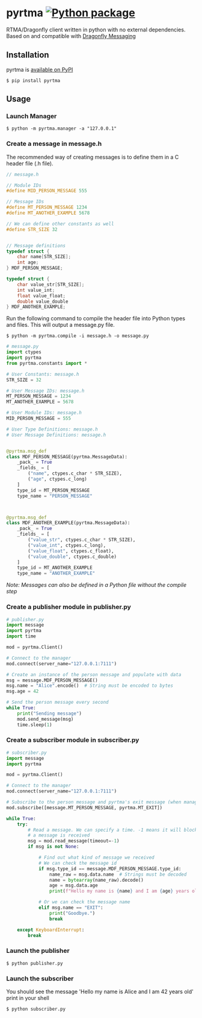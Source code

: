 # pyrtma [![Python package](https://github.com/pitt-rnel/pyrtma/actions/workflows/python-package.yml/badge.svg)](https://github.com/pitt-rnel/pyrtma/actions/workflows/python-package.yml)

RTMA/Dragonfly client written in python with no external dependencies. Based on and compatible with [Dragonfly Messaging](https://github.com/pitt-rnel/rnel_dragonfly)

## Installation

pyrtma is [available on PyPI](https://pypi.org/project/pyrtma/)
```shell
$ pip install pyrtma
```

## Usage

### Launch Manager

```shell
$ python -m pyrtma.manager -a "127.0.0.1"
```

### Create a message in message.h

The recommended way of creating messages is to define them in a C header file (.h file).

```c
// message.h

// Module IDs
#define MID_PERSON_MESSAGE 555

// Message IDs
#define MT_PERSON_MESSAGE 1234
#define MT_ANOTHER_EXAMPLE 5678

// We can define other constants as well
#define STR_SIZE 32 


// Message definitions
typedef struct {
	char name[STR_SIZE];
	int age;
} MDF_PERSON_MESSAGE;

typedef struct {
	char value_str[STR_SIZE];
	int value_int;
    float value_float;
    double value_double
} MDF_ANOTHER_EXAMPLE;
```

Run the following command to compile the header file into Python types and files. This will output a message.py file.

```shell
$ python -m pyrtma.compile -i message.h -o message.py
```

```python
# message.py
import ctypes
import pyrtma
from pyrtma.constants import *

# User Constants: message.h
STR_SIZE = 32

# User Message IDs: message.h
MT_PERSON_MESSAGE = 1234
MT_ANOTHER_EXAMPLE = 5678

# User Module IDs: message.h
MID_PERSON_MESSAGE = 555

# User Type Definitions: message.h
# User Message Definitions: message.h


@pyrtma.msg_def
class MDF_PERSON_MESSAGE(pyrtma.MessageData):
    _pack_ = True
    _fields_ = [
        ("name", ctypes.c_char * STR_SIZE),
        ("age", ctypes.c_long)
    ]
    type_id = MT_PERSON_MESSAGE
    type_name = "PERSON_MESSAGE"



@pyrtma.msg_def
class MDF_ANOTHER_EXAMPLE(pyrtma.MessageData):
    _pack_ = True
    _fields_ = [
        ("value_str", ctypes.c_char * STR_SIZE),
        ("value_int", ctypes.c_long),
        ("value_float", ctypes.c_float),
        ("value_double", ctypes.c_double)
    ]
    type_id = MT_ANOTHER_EXAMPLE
    type_name = "ANOTHER_EXAMPLE"
```
*Note: Messages can also be defined in a Python file without the compile step*

### Create a publisher module in publisher.py
```python
# publisher.py
import message
import pyrtma
import time

mod = pyrtma.Client()

# Connect to the manager
mod.connect(server_name="127.0.0.1:7111")

# Create an instance of the person message and populate with data
msg = message.MDF_PERSON_MESSAGE()
msg.name = "Alice".encode()  # String must be encoded to bytes
msg.age = 42

# Send the person message every second
while True:
    print("Sending message")
    mod.send_message(msg)
    time.sleep(1)
```

### Create a subscriber module in subscriber.py

```python
# subscriber.py
import message
import pyrtma

mod = pyrtma.Client()

# Connect to the manager
mod.connect(server_name="127.0.0.1:7111")

# Subscribe to the person message and pyrtma's exit message (when manager is closed)
mod.subscribe([message.MT_PERSON_MESSAGE, pyrtma.MT_EXIT])

while True:
    try:
        # Read a message. We can specify a time. -1 means it will block until
        # a message is received
        msg = mod.read_message(timeout=-1)
        if msg is not None:

            # Find out what kind of message we received
            # We can check the message id
            if msg.type_id == message.MDF_PERSON_MESSAGE.type_id:
                name_raw = msg.data.name  # Strings must be decoded
                name = bytearray(name_raw).decode()
                age = msg.data.age
                print(f"Hello my name is {name} and I am {age} years old")

            # Or we can check the message name
            elif msg.name == "EXIT":
                print("Goodbye.")
                break

    except KeyboardInterrupt:
        break
```

### Launch the publisher
```shell
$ python publisher.py
```

### Launch the subscriber
You should see the message 'Hello my name is Alice and I am 42 years old' print in your shell
```shell
$ python subscriber.py
```